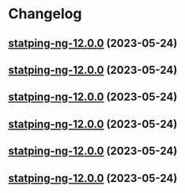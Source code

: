 # Changelog



## [statping-ng-12.0.0](https://github.com/truecharts/charts/compare/statping-ng-11.0.6...statping-ng-12.0.0) (2023-05-24)




## [statping-ng-12.0.0](https://github.com/truecharts/charts/compare/statping-ng-11.0.6...statping-ng-12.0.0) (2023-05-24)




## [statping-ng-12.0.0](https://github.com/truecharts/charts/compare/statping-ng-11.0.6...statping-ng-12.0.0) (2023-05-24)




## [statping-ng-12.0.0](https://github.com/truecharts/charts/compare/statping-ng-11.0.6...statping-ng-12.0.0) (2023-05-24)




## [statping-ng-12.0.0](https://github.com/truecharts/charts/compare/statping-ng-11.0.6...statping-ng-12.0.0) (2023-05-24)




## [statping-ng-12.0.0](https://github.com/truecharts/charts/compare/statping-ng-11.0.6...statping-ng-12.0.0) (2023-05-24)

